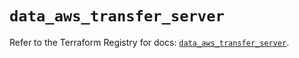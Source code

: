 # `data_aws_transfer_server`

Refer to the Terraform Registry for docs: [`data_aws_transfer_server`](https://registry.terraform.io/providers/hashicorp/aws/6.2.0/docs/data-sources/transfer_server).
